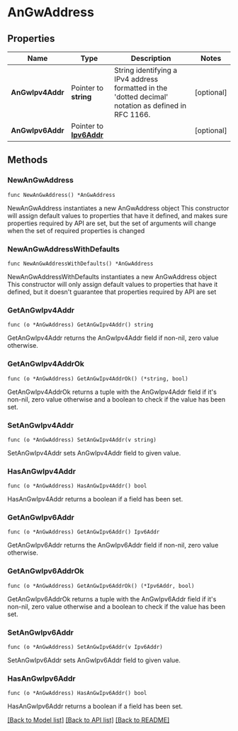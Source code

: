 # AnGwAddress

## Properties

Name | Type | Description | Notes
------------ | ------------- | ------------- | -------------
**AnGwIpv4Addr** | Pointer to **string** | String identifying a IPv4 address formatted in the &#39;dotted decimal&#39; notation as defined in RFC 1166.  | [optional] 
**AnGwIpv6Addr** | Pointer to [**Ipv6Addr**](Ipv6Addr.md) |  | [optional] 

## Methods

### NewAnGwAddress

`func NewAnGwAddress() *AnGwAddress`

NewAnGwAddress instantiates a new AnGwAddress object
This constructor will assign default values to properties that have it defined,
and makes sure properties required by API are set, but the set of arguments
will change when the set of required properties is changed

### NewAnGwAddressWithDefaults

`func NewAnGwAddressWithDefaults() *AnGwAddress`

NewAnGwAddressWithDefaults instantiates a new AnGwAddress object
This constructor will only assign default values to properties that have it defined,
but it doesn't guarantee that properties required by API are set

### GetAnGwIpv4Addr

`func (o *AnGwAddress) GetAnGwIpv4Addr() string`

GetAnGwIpv4Addr returns the AnGwIpv4Addr field if non-nil, zero value otherwise.

### GetAnGwIpv4AddrOk

`func (o *AnGwAddress) GetAnGwIpv4AddrOk() (*string, bool)`

GetAnGwIpv4AddrOk returns a tuple with the AnGwIpv4Addr field if it's non-nil, zero value otherwise
and a boolean to check if the value has been set.

### SetAnGwIpv4Addr

`func (o *AnGwAddress) SetAnGwIpv4Addr(v string)`

SetAnGwIpv4Addr sets AnGwIpv4Addr field to given value.

### HasAnGwIpv4Addr

`func (o *AnGwAddress) HasAnGwIpv4Addr() bool`

HasAnGwIpv4Addr returns a boolean if a field has been set.

### GetAnGwIpv6Addr

`func (o *AnGwAddress) GetAnGwIpv6Addr() Ipv6Addr`

GetAnGwIpv6Addr returns the AnGwIpv6Addr field if non-nil, zero value otherwise.

### GetAnGwIpv6AddrOk

`func (o *AnGwAddress) GetAnGwIpv6AddrOk() (*Ipv6Addr, bool)`

GetAnGwIpv6AddrOk returns a tuple with the AnGwIpv6Addr field if it's non-nil, zero value otherwise
and a boolean to check if the value has been set.

### SetAnGwIpv6Addr

`func (o *AnGwAddress) SetAnGwIpv6Addr(v Ipv6Addr)`

SetAnGwIpv6Addr sets AnGwIpv6Addr field to given value.

### HasAnGwIpv6Addr

`func (o *AnGwAddress) HasAnGwIpv6Addr() bool`

HasAnGwIpv6Addr returns a boolean if a field has been set.


[[Back to Model list]](../README.md#documentation-for-models) [[Back to API list]](../README.md#documentation-for-api-endpoints) [[Back to README]](../README.md)


